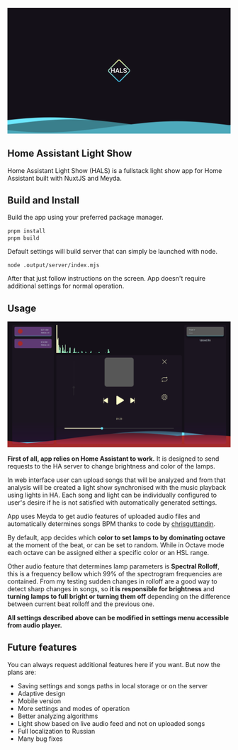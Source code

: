 
![img.png](img.png)
## Home Assistant Light Show
Home Assistant Light Show (HALS) is a fullstack light show app for Home Assistant built with NuxtJS and Meyda.
## Build and Install
Build the app using your preferred package manager.

    pnpm install
    pnpm build
Default settings will build server that can simply be launched with node.

    node .output/server/index.mjs  

After that just follow instructions on the screen.
App doesn't require additional settings for normal operation.
## Usage

![img_1.png](img_1.png)

**First of all, app relies on Home Assistant to work.** It is designed to send requests to the HA server to change brightness and color of the lamps.

In web interface user can upload songs that will be analyzed and from that analysis will be created a light show synchronised with the music playback using lights in HA. Each
song and light can be individually configured to user's desire if he is not satisfied with automatically generated settings.

App uses Meyda to get audio features of uploaded audio files and automatically determines songs BPM thanks to code by [chrisguttandin](https://github.com/chrisguttandin/web-audio-beat-detector).

By default, app decides which **color to set lamps to by dominating octave** at the moment of the beat, or can be set to random. 
While in Octave mode each octave can be assigned either a specific color or an HSL range.

Other audio feature that determines lamp parameters is **Spectral Rolloff**, this is a frequency bellow which 99% of 
the spectrogram frequencies are contained. From my testing sudden changes in rolloff are a good way to detect sharp changes in songs, 
so **it is responsible for brightness** and  **turning lamps to full bright or turning them off** depending on the 
difference between current beat rolloff and the previous one.

**All settings described above can be modified in settings menu accessible from audio player.**

## Future features

You can always request additional features here if you want. But now the plans are:

- Saving settings and songs paths in local storage or on the server
- Adaptive design
- Mobile version
- More settings and modes of operation
- Better analyzing algorithms
-  Light show based on live audio feed and not on uploaded songs
- Full localization to Russian
- Many bug fixes


